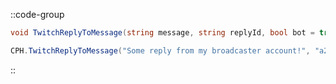::code-group
  ```csharp [Method]
  void TwitchReplyToMessage(string message, string replyId, bool bot = true);
  ```
  ```csharp [Example]
  CPH.TwitchReplyToMessage("Some reply from my broadcaster account!", "a2d00d8c-89ef-4f59-aac5-0030a01a53f6", false);
  ```
::